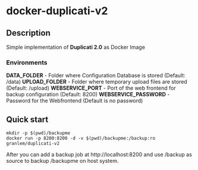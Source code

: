# docker-duplicati-v2
## Description
Simple implementation of **Duplicati 2.0** as Docker Image

### Environments
**DATA_FOLDER** - Folder where Configuration Database is stored (Default: /data)
**UPLOAD_FOLDER** - Folder where temporary upload files are stored (Default: /upload)
**WEBSERVICE_PORT** - Port of the web frontend for backup configuration (Default: 8200)
**WEBSERVICE_PASSWORD** - Password for the Webfrontend (Default is no password)

## Quick start
```
mkdir -p $(pwd)/backupme
docker run -p 8200:8200 -d -v $(pwd)/backupme:/backup:ro granlem/duplicati-v2 
```
After you can add a backup job at http://localhost:8200 and use /backup as source to backup /backupme on host system.
